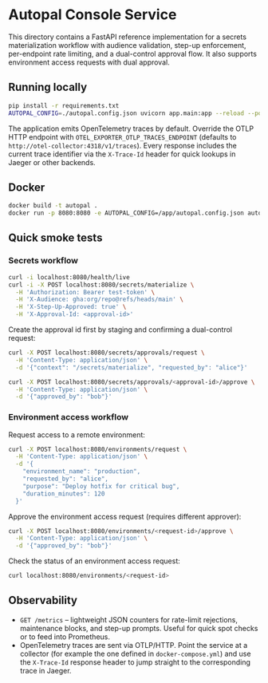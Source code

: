 # Autopal Console Service

This directory contains a FastAPI reference implementation for a secrets materialization
workflow with audience validation, step-up enforcement, per-endpoint rate limiting, and a
dual-control approval flow. It also supports environment access requests with dual approval.

## Running locally

```bash
pip install -r requirements.txt
AUTOPAL_CONFIG=./autopal.config.json uvicorn app.main:app --reload --port 8080
```

The application emits OpenTelemetry traces by default. Override the OTLP HTTP endpoint with
`OTEL_EXPORTER_OTLP_TRACES_ENDPOINT` (defaults to `http://otel-collector:4318/v1/traces`). Every
response includes the current trace identifier via the `X-Trace-Id` header for quick lookups in
Jaeger or other backends.

## Docker

```bash
docker build -t autopal .
docker run -p 8080:8080 -e AUTOPAL_CONFIG=/app/autopal.config.json autopal
```

## Quick smoke tests

### Secrets workflow

```bash
curl -i localhost:8080/health/live
curl -i -X POST localhost:8080/secrets/materialize \
  -H 'Authorization: Bearer test-token' \
  -H 'X-Audience: gha:org/repo@refs/heads/main' \
  -H 'X-Step-Up-Approved: true' \
  -H 'X-Approval-Id: <approval-id>'
```

Create the approval id first by staging and confirming a dual-control request:

```bash
curl -X POST localhost:8080/secrets/approvals/request \
  -H 'Content-Type: application/json' \
  -d '{"context": "/secrets/materialize", "requested_by": "alice"}'

curl -X POST localhost:8080/secrets/approvals/<approval-id>/approve \
  -H 'Content-Type: application/json' \
  -d '{"approved_by": "bob"}'
```

### Environment access workflow

Request access to a remote environment:

```bash
curl -X POST localhost:8080/environments/request \
  -H 'Content-Type: application/json' \
  -d '{
    "environment_name": "production",
    "requested_by": "alice",
    "purpose": "Deploy hotfix for critical bug",
    "duration_minutes": 120
  }'
```

Approve the environment access request (requires different approver):

```bash
curl -X POST localhost:8080/environments/<request-id>/approve \
  -H 'Content-Type: application/json' \
  -d '{"approved_by": "bob"}'
```

Check the status of an environment access request:

```bash
curl localhost:8080/environments/<request-id>
```

## Observability

- `GET /metrics` – lightweight JSON counters for rate-limit rejections, maintenance blocks, and
  step-up prompts. Useful for quick spot checks or to feed into Prometheus.
- OpenTelemetry traces are sent via OTLP/HTTP. Point the service at a collector (for example the
  one defined in `docker-compose.yml`) and use the `X-Trace-Id` response header to jump straight to
  the corresponding trace in Jaeger.

